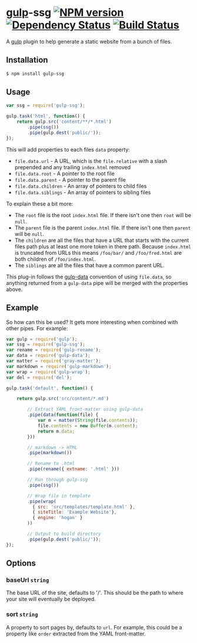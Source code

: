 [gulp][]-ssg [![NPM version][npm-image]][npm-url] [![Dependency Status][depstat-image]][depstat-url] [![Build Status][travis-image]][travis-url]
===

A [gulp][] plugin to help generate a static website from a bunch of files.

## Installation

```bash
$ npm install gulp-ssg
```

## Usage

```javascript
var ssg = require('gulp-ssg');

gulp.task('html', function() {
    return gulp.src('content/**/*.html')
        .pipe(ssg())
        .pipe(gulp.dest('public/'));
});
```

This will add properties to each files `data` property:

* `file.data.url` - A URL, which is the `file.relative` with a slash prepended and any trailing `index.html` removed
* `file.data.root` - A pointer to the root file
* `file.data.parent` - A pointer to the parent file
* `file.data.children` - An array of pointers to child files
* `file.data.siblings` - An array of pointers to sibling files

To explain these a bit more:

* The `root` file is the root `index.html` file. If there isn't one then `root` will be `null`.
* The `parent` file is the parent `index.html` file. If there isn't one then `parent` will be `null`.
* The `children` are all the files that have a URL that starts with the current files path plus at least one more token in there path. Because `index.html` is truncated from URLs this means `/foo/bar/` and `/foo/fred.html` are both children of `/foo/index.html`.
* The `siblings` are all the files that have a common parent URL.

This plug-in follows the [gulp-data][] convention of using `file.data`, so anything returned from a `gulp-data` pipe will be merged with the properties above.

## Example

So how can this be used? It gets more interesting when combined with other pipes. For example:

```javascript
var gulp = require('gulp');
var ssg = require('gulp-ssg');
var rename = require('gulp-rename');
var data = require('gulp-data');
var matter = require('gray-matter');
var markdown = require('gulp-markdown');
var wrap = require('gulp-wrap');
var del = require('del');

gulp.task('default', function() {

    return gulp.src('src/content/*.md')

        // Extract YAML front-matter using gulp-data
        .pipe(data(function(file) {
            var m = matter(String(file.contents));
            file.contents = new Buffer(m.content);
            return m.data;
        }))

        // markdown -> HTML
        .pipe(markdown())

        // Rename to .html
        .pipe(rename({ extname: '.html' }))

        // Run through gulp-ssg
        .pipe(ssg())

        // Wrap file in template
        .pipe(wrap(
          { src: 'src/templates/template.html' },
          { siteTitle: 'Example Website'},
          { engine: 'hogan' }
        ))

        // Output to build directory
        .pipe(gulp.dest('public/'));
});
```

## Options

### baseUrl `string`

The base URL of the site, defaults to '/'. This should be the path to where your site will eventually be deployed.

### sort `string`

A property to sort pages by, defaults to `url`. For example, this could be a property like `order` extracted from the YAML front-matter.


[gulp]:http://gulpjs.com
[gulp-data]:https://github.com/colynb/gulp-data

[npm-url]: https://npmjs.org/package/gulp-ssg
[npm-image]: http://img.shields.io/npm/v/gulp-ssg.svg?style=flat

[depstat-url]: https://david-dm.org/paulwib/gulp-ssg
[depstat-image]: https://david-dm.org/paulwib/gulp-ssg.svg?style=flat

[travis-image]: http://img.shields.io/travis/paulwib/gulp-ssg/master.svg?style=flat
[travis-url]: https://travis-ci.org/paulwib/gulp-ssg

